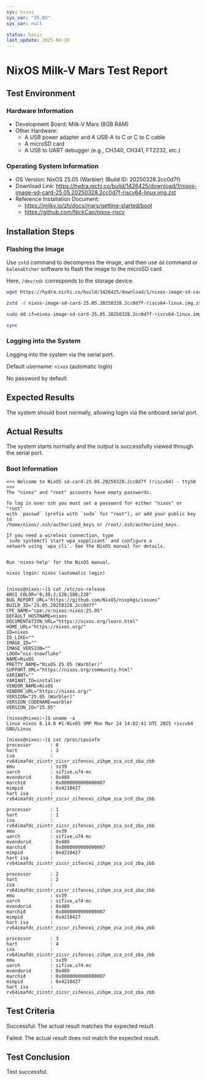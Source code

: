 ```yaml
---
sys: nixos
sys_ver: "25.05"
sys_var: null

status: basic
last_update: 2025-04-18
---
```


# NixOS Milk-V Mars Test Report

## Test Environment

### Hardware Information

- Development Board: Milk-V Mars (8GB RAM)
- Other Hardware:
  - A USB power adapter and A USB-A to C or C to C cable
  - A microSD card
  - A USB to UART debugger (e.g., CH340, CH341, FT2232, etc.)

### Operating System Information

- OS Version: NixOS 25.05 (Warbler) (Build ID: 20250328.2cc0d7f)
- Download Link: <https://hydra.nichi.co/build/1426425/download/1/nixos-image-sd-card-25.05.20250328.2cc0d7f-riscv64-linux.img.zst>
- Reference Installation Document:
  - <https://milkv.io/zh/docs/mars/getting-started/boot>
  - <https://github.com/NickCao/nixos-riscv>

## Installation Steps

### Flashing the Image

Use `zstd` command to decompress the image,  and then use `dd` command or `balenaEtcher` software to flash the image to the microSD card.

Here, `/dev/sdc` corresponds to the storage device.

```bash
wget https://hydra.nichi.co/build/1426425/download/1/nixos-image-sd-card-25.05.20250328.2cc0d7f-riscv64-linux.img.zst

zstd -d nixos-image-sd-card-25.05.20250328.2cc0d7f-riscv64-linux.img.zst

sudo dd if=nixos-image-sd-card-25.05.20250328.2cc0d7f-riscv64-linux.img of=/dev/sdc bs=1M status=progress

sync
```

### Logging into the System

Logging into the system via the serial port.

Default username: `nixos` (automatic login)

No password by default

## Expected Results

The system should boot normally, allowing login via the onboard serial port.

## Actual Results

The system starts normally and the output is successfully viewed through the serial port.

### Boot Information

```log
<<< Welcome to NixOS sd-card-25.05.20250328.2cc0d7f (riscv64) - ttyS0 >>>
The "nixos" and "root" accounts have empty passwords.

To log in over ssh you must set a password for either "nixos" or "root"
with `passwd` (prefix with `sudo` for "root"), or add your public key to
/home/nixos/.ssh/authorized_keys or /root/.ssh/authorized_keys.

If you need a wireless connection, type
`sudo systemctl start wpa_supplicant` and configure a
network using `wpa_cli`. See the NixOS manual for details.


Run 'nixos-help' for the NixOS manual.

nixos login: nixos (automatic login)


[nixos@nixos:~]$ cat /etc/os-release
ANSI_COLOR="0;38;2;126;186;228"
BUG_REPORT_URL="https://github.com/NixOS/nixpkgs/issues"
BUILD_ID="25.05.20250328.2cc0d7f"
CPE_NAME="cpe:/o:nixos:nixos:25.05"
DEFAULT_HOSTNAME=nixos
DOCUMENTATION_URL="https://nixos.org/learn.html"
HOME_URL="https://nixos.org/"
ID=nixos
ID_LIKE=""
IMAGE_ID=""
IMAGE_VERSION=""
LOGO="nix-snowflake"
NAME=NixOS
PRETTY_NAME="NixOS 25.05 (Warbler)"
SUPPORT_URL="https://nixos.org/community.html"
VARIANT=""
VARIANT_ID=installer
VENDOR_NAME=NixOS
VENDOR_URL="https://nixos.org/"
VERSION="25.05 (Warbler)"
VERSION_CODENAME=warbler
VERSION_ID="25.05"

[nixos@nixos:~]$ uname -a
Linux nixos 6.14.0 #1-NixOS SMP Mon Mar 24 14:02:41 UTC 2025 riscv64 GNU/Linux

[nixos@nixos:~]$ cat /proc/cpuinfo
processor       : 0
hart            : 3
isa             : rv64imafdc_zicntr_zicsr_zifencei_zihpm_zca_zcd_zba_zbb
mmu             : sv39
uarch           : sifive,u74-mc
mvendorid       : 0x489
marchid         : 0x8000000000000007
mimpid          : 0x4210427
hart isa        : rv64imafdc_zicntr_zicsr_zifencei_zihpm_zca_zcd_zba_zbb

processor       : 1
hart            : 1
isa             : rv64imafdc_zicntr_zicsr_zifencei_zihpm_zca_zcd_zba_zbb
mmu             : sv39
uarch           : sifive,u74-mc
mvendorid       : 0x489
marchid         : 0x8000000000000007
mimpid          : 0x4210427
hart isa        : rv64imafdc_zicntr_zicsr_zifencei_zihpm_zca_zcd_zba_zbb

processor       : 2
hart            : 2
isa             : rv64imafdc_zicntr_zicsr_zifencei_zihpm_zca_zcd_zba_zbb
mmu             : sv39
uarch           : sifive,u74-mc
mvendorid       : 0x489
marchid         : 0x8000000000000007
mimpid          : 0x4210427
hart isa        : rv64imafdc_zicntr_zicsr_zifencei_zihpm_zca_zcd_zba_zbb

processor       : 3
hart            : 4
isa             : rv64imafdc_zicntr_zicsr_zifencei_zihpm_zca_zcd_zba_zbb
mmu             : sv39
uarch           : sifive,u74-mc
mvendorid       : 0x489
marchid         : 0x8000000000000007
mimpid          : 0x4210427
hart isa        : rv64imafdc_zicntr_zicsr_zifencei_zihpm_zca_zcd_zba_zbb
```

## Test Criteria

Successful: The actual result matches the expected result.

Failed: The actual result does not match the expected result.

## Test Conclusion

Test successful.
